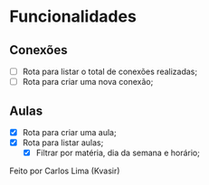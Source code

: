 # Funcionalidades

## Conexões

- [ ] Rota para listar o total de conexões realizadas;
- [ ] Rota para criar uma nova conexão;

## Aulas

- [x] Rota para criar uma aula;
- [x] Rota para listar aulas;
   - [x] Filtrar por matéria, dia da semana e horário;

Feito por Carlos Lima (Kvasir)